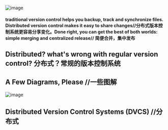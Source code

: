 ![image](https://user-images.githubusercontent.com/31954987/198999497-3448965c-e420-46fe-90f9-d92f9957f969.png)
#### traditional version control helps you backup, track and synchronize files. Distributed version control makes it easy to share changes//分布式版本控制系统更容易分享变化。Done right, you can get the best of both worlds: simple merging and centralized release// 简便合并，集中发布

## Distributed? what's wrong with regular version control? 分布式？常规的版本控制系统
## A Few Diagrams, Please //一些图解
![image](https://user-images.githubusercontent.com/31954987/199186714-e4d3e486-4a0b-4c6c-8c91-773165647815.png)

## Distributed Version Control Systems (DVCS) //分布式

